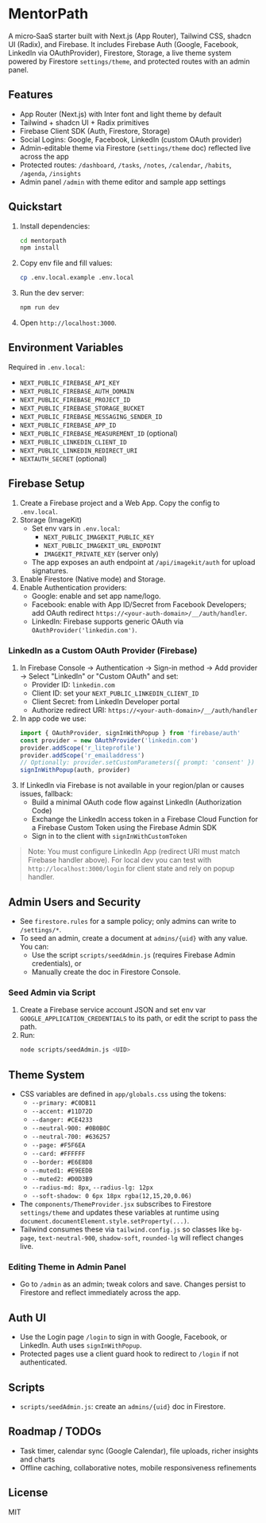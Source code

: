 # MentorPath

A micro‑SaaS starter built with Next.js (App Router), Tailwind CSS, shadcn UI (Radix), and Firebase. It includes Firebase Auth (Google, Facebook, LinkedIn via OAuthProvider), Firestore, Storage, a live theme system powered by Firestore `settings/theme`, and protected routes with an admin panel.

## Features

- App Router (Next.js) with Inter font and light theme by default
- Tailwind + shadcn UI + Radix primitives
- Firebase Client SDK (Auth, Firestore, Storage)
- Social Logins: Google, Facebook, LinkedIn (custom OAuth provider)
- Admin-editable theme via Firestore (`settings/theme` doc) reflected live across the app
- Protected routes: `/dashboard`, `/tasks`, `/notes`, `/calendar`, `/habits`, `/agenda`, `/insights`
- Admin panel `/admin` with theme editor and sample app settings

## Quickstart

1. Install dependencies:
   ```bash
   cd mentorpath
   npm install
   ```
2. Copy env file and fill values:
   ```bash
   cp .env.local.example .env.local
   ```
3. Run the dev server:
   ```bash
   npm run dev
   ```
4. Open `http://localhost:3000`.

## Environment Variables

Required in `.env.local`:

- `NEXT_PUBLIC_FIREBASE_API_KEY`
- `NEXT_PUBLIC_FIREBASE_AUTH_DOMAIN`
- `NEXT_PUBLIC_FIREBASE_PROJECT_ID`
- `NEXT_PUBLIC_FIREBASE_STORAGE_BUCKET`
- `NEXT_PUBLIC_FIREBASE_MESSAGING_SENDER_ID`
- `NEXT_PUBLIC_FIREBASE_APP_ID`
- `NEXT_PUBLIC_FIREBASE_MEASUREMENT_ID` (optional)
- `NEXT_PUBLIC_LINKEDIN_CLIENT_ID`
- `NEXT_PUBLIC_LINKEDIN_REDIRECT_URI`
- `NEXTAUTH_SECRET` (optional)

## Firebase Setup

1. Create a Firebase project and a Web App. Copy the config to `.env.local`.
2. Storage (ImageKit)
   - Set env vars in `.env.local`:
     - `NEXT_PUBLIC_IMAGEKIT_PUBLIC_KEY`
     - `NEXT_PUBLIC_IMAGEKIT_URL_ENDPOINT`
     - `IMAGEKIT_PRIVATE_KEY` (server only)
   - The app exposes an auth endpoint at `/api/imagekit/auth` for upload signatures.
2. Enable Firestore (Native mode) and Storage.
3. Enable Authentication providers:
   - Google: enable and set app name/logo.
   - Facebook: enable with App ID/Secret from Facebook Developers; add OAuth redirect `https://<your-auth-domain>/__/auth/handler`.
   - LinkedIn: Firebase supports generic OAuth via `OAuthProvider('linkedin.com')`.

### LinkedIn as a Custom OAuth Provider (Firebase)

1. In Firebase Console → Authentication → Sign-in method → Add provider → Select "LinkedIn" or "Custom OAuth" and set:
   - Provider ID: `linkedin.com`
   - Client ID: set your `NEXT_PUBLIC_LINKEDIN_CLIENT_ID`
   - Client Secret: from LinkedIn Developer portal
   - Authorize redirect URI: `https://<your-auth-domain>/__/auth/handler`
2. In app code we use:
   ```js
   import { OAuthProvider, signInWithPopup } from 'firebase/auth'
   const provider = new OAuthProvider('linkedin.com')
   provider.addScope('r_liteprofile')
   provider.addScope('r_emailaddress')
   // Optionally: provider.setCustomParameters({ prompt: 'consent' })
   signInWithPopup(auth, provider)
   ```
3. If LinkedIn via Firebase is not available in your region/plan or causes issues, fallback:
   - Build a minimal OAuth code flow against LinkedIn (Authorization Code)
   - Exchange the LinkedIn access token in a Firebase Cloud Function for a Firebase Custom Token using the Firebase Admin SDK
   - Sign in to the client with `signInWithCustomToken`

> Note: You must configure LinkedIn App (redirect URI must match Firebase handler above). For local dev you can test with `http://localhost:3000/login` for client state and rely on popup handler.

## Admin Users and Security

- See `firestore.rules` for a sample policy; only admins can write to `/settings/*`.
- To seed an admin, create a document at `admins/{uid}` with any value. You can:
  - Use the script `scripts/seedAdmin.js` (requires Firebase Admin credentials), or
  - Manually create the doc in Firestore Console.

### Seed Admin via Script

1. Create a Firebase service account JSON and set env var `GOOGLE_APPLICATION_CREDENTIALS` to its path, or edit the script to pass the path.
2. Run:
   ```bash
   node scripts/seedAdmin.js <UID>
   ```

## Theme System

- CSS variables are defined in `app/globals.css` using the tokens:
  - `--primary: #C0DB11`
  - `--accent: #11D72D`
  - `--danger: #CE4233`
  - `--neutral-900: #0B0B0C`
  - `--neutral-700: #636257`
  - `--page: #F5F6EA`
  - `--card: #FFFFFF`
  - `--border: #E6E8D8`
  - `--muted1: #E9EEDB`
  - `--muted2: #D0D3B9`
  - `--radius-md: 8px`, `--radius-lg: 12px`
  - `--soft-shadow: 0 6px 18px rgba(12,15,20,0.06)`
- The `components/ThemeProvider.jsx` subscribes to Firestore `settings/theme` and updates these variables at runtime using `document.documentElement.style.setProperty(...)`.
- Tailwind consumes these via `tailwind.config.js` so classes like `bg-page`, `text-neutral-900`, `shadow-soft`, `rounded-lg` will reflect changes live.

### Editing Theme in Admin Panel

- Go to `/admin` as an admin; tweak colors and save. Changes persist to Firestore and reflect immediately across the app.

## Auth UI

- Use the Login page `/login` to sign in with Google, Facebook, or LinkedIn. Auth uses `signInWithPopup`.
- Protected pages use a client guard hook to redirect to `/login` if not authenticated.

## Scripts

- `scripts/seedAdmin.js`: create an `admins/{uid}` doc in Firestore.

## Roadmap / TODOs

- Task timer, calendar sync (Google Calendar), file uploads, richer insights and charts
- Offline caching, collaborative notes, mobile responsiveness refinements

## License

MIT
